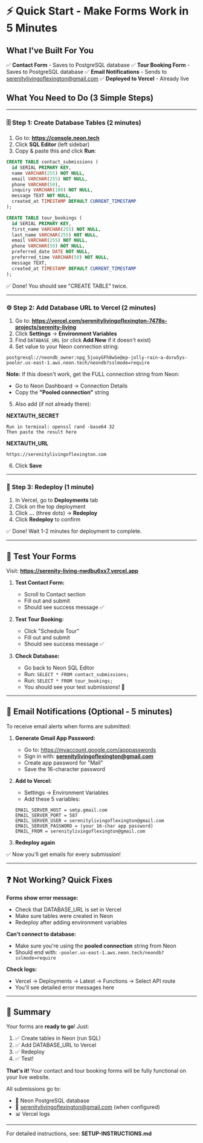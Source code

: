 # ⚡ Quick Start - Make Forms Work in 5 Minutes

## What I've Built For You

✅ **Contact Form** - Saves to PostgreSQL database
✅ **Tour Booking Form** - Saves to PostgreSQL database
✅ **Email Notifications** - Sends to serenitylivingoflexington@gmail.com
✅ **Deployed to Vercel** - Already live

## What You Need to Do (3 Simple Steps)

---

### 🗄️ Step 1: Create Database Tables (2 minutes)

1. Go to: **https://console.neon.tech**
2. Click **SQL Editor** (left sidebar)
3. Copy & paste this and click **Run**:

```sql
CREATE TABLE contact_submissions (
  id SERIAL PRIMARY KEY,
  name VARCHAR(255) NOT NULL,
  email VARCHAR(255) NOT NULL,
  phone VARCHAR(50),
  inquiry VARCHAR(100) NOT NULL,
  message TEXT NOT NULL,
  created_at TIMESTAMP DEFAULT CURRENT_TIMESTAMP
);

CREATE TABLE tour_bookings (
  id SERIAL PRIMARY KEY,
  first_name VARCHAR(255) NOT NULL,
  last_name VARCHAR(255) NOT NULL,
  email VARCHAR(255) NOT NULL,
  phone VARCHAR(50) NOT NULL,
  preferred_date DATE NOT NULL,
  preferred_time VARCHAR(50) NOT NULL,
  message TEXT,
  created_at TIMESTAMP DEFAULT CURRENT_TIMESTAMP
);
```

✅ Done! You should see "CREATE TABLE" twice.

---

### ⚙️ Step 2: Add Database URL to Vercel (2 minutes)

1. Go to: **https://vercel.com/serenitylivingoflexington-7478s-projects/serenity-living**
2. Click **Settings** → **Environment Variables**
3. Find `DATABASE_URL` (or click **Add New** if it doesn't exist)
4. Set value to your Neon connection string:

```
postgresql://neondb_owner:npg_5juoyGFh8wSe@ep-jolly-rain-a-dorw5ys-pooler.us-east-1.aws.neon.tech/neondb?sslmode=require
```

**Note:** If this doesn't work, get the FULL connection string from Neon:
- Go to Neon Dashboard → Connection Details
- Copy the **"Pooled connection"** string

5. Also add (if not already there):

**NEXTAUTH_SECRET**
```
Run in terminal: openssl rand -base64 32
Then paste the result here
```

**NEXTAUTH_URL**
```
https://serenitylivingoflexington.com
```

6. Click **Save**

---

### 🚀 Step 3: Redeploy (1 minute)

1. In Vercel, go to **Deployments** tab
2. Click on the top deployment
3. Click **...** (three dots) → **Redeploy**
4. Click **Redeploy** to confirm

✅ Done! Wait 1-2 minutes for deployment to complete.

---

## 🧪 Test Your Forms

Visit: **https://serenity-living-nwdbu6xx7.vercel.app**

1. **Test Contact Form:**
   - Scroll to Contact section
   - Fill out and submit
   - Should see success message ✅

2. **Test Tour Booking:**
   - Click "Schedule Tour"
   - Fill out and submit
   - Should see success message ✅

3. **Check Database:**
   - Go back to Neon SQL Editor
   - Run: `SELECT * FROM contact_submissions;`
   - Run: `SELECT * FROM tour_bookings;`
   - You should see your test submissions! 🎉

---

## 📧 Email Notifications (Optional - 5 minutes)

To receive email alerts when forms are submitted:

1. **Generate Gmail App Password:**
   - Go to: https://myaccount.google.com/apppasswords
   - Sign in with: **serenitylivingoflexington@gmail.com**
   - Create app password for "Mail"
   - Save the 16-character password

2. **Add to Vercel:**
   - Settings → Environment Variables
   - Add these 5 variables:

   ```
   EMAIL_SERVER_HOST = smtp.gmail.com
   EMAIL_SERVER_PORT = 587
   EMAIL_SERVER_USER = serenitylivingoflexington@gmail.com
   EMAIL_SERVER_PASSWORD = (your 16-char app password)
   EMAIL_FROM = serenitylivingoflexington@gmail.com
   ```

3. **Redeploy again**

✅ Now you'll get emails for every submission!

---

## ❓ Not Working? Quick Fixes

**Forms show error message:**
- Check that DATABASE_URL is set in Vercel
- Make sure tables were created in Neon
- Redeploy after adding environment variables

**Can't connect to database:**
- Make sure you're using the **pooled connection** string from Neon
- Should end with: `-pooler.us-east-1.aws.neon.tech/neondb?sslmode=require`

**Check logs:**
- Vercel → Deployments → Latest → Functions → Select API route
- You'll see detailed error messages here

---

## 🎯 Summary

Your forms are **ready to go**! Just:
1. ✅ Create tables in Neon (run SQL)
2. ✅ Add DATABASE_URL to Vercel
3. ✅ Redeploy
4. ✅ Test!

**That's it!** Your contact and tour booking forms will be fully functional on your live website.

All submissions go to:
- 💾 Neon PostgreSQL database
- 📧 serenitylivingoflexington@gmail.com (when configured)
- 📊 Vercel logs

---

For detailed instructions, see: **SETUP-INSTRUCTIONS.md**
